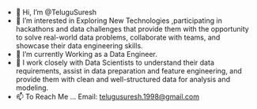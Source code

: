 - 👋 Hi, I’m @TeluguSuresh
- 👀 I’m interested in Exploring New Technologies ,participating in hackathons and data challenges that provide them with the opportunity to solve real-world data problems, collaborate with teams, and showcase their data engineering skills.
- 🌱 I’m currently Working as a Data Engineer.
- 💞️ I work closely with Data Scientists to understand their data requirements, assist in data preparation and feature engineering, and provide them with clean and well-structured data for analysis and modeling.
- 📫 To Reach Me ... Email: telugusuresh.1998@gmail.com

<!---
TeluguSuresh/TeluguSuresh is a ✨ special ✨ repository because its `README.md` (this file) appears on your GitHub profile.
You can click the Preview link to take a look at your changes.
--->
